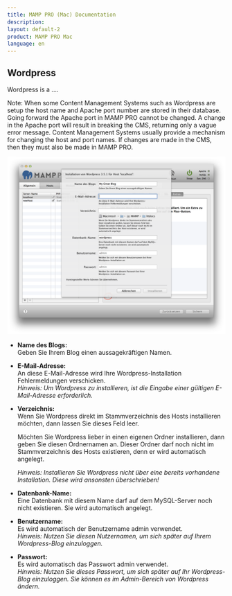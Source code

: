 ```yaml
---
title: MAMP PRO (Mac) Documentation
description: 
layout: default-2
product: MAMP PRO Mac
language: en
---
```


## Wordpress

Wordpress is a ....


<div class="alert" role="alert">
Note: When some Content Management Systems such as Wordpress are setup the host name and Apache port number are stored in their database. Going forward the Apache port in MAMP PRO cannot be changed. A change in the Apache port will result in breaking the CMS, returning only a vague error message. Content Management Systems usually provide a mechanism for changing the host and port names. If changes are made in the CMS, then they must also be made in MAMP PRO.
</div>


![MAMP](WordPress.png)

*  **Name des Blogs:**  
   Geben Sie Ihrem Blog einen aussagekräftigen Namen.

*  **E-Mail-Adresse:**  
   An diese E-Mail-Adresse wird Ihre Wordpress-Installation Fehlermeldungen verschicken.  
   *Hinweis: Um Wordpress zu installieren, ist die Eingabe einer gültigen E-Mail-Adresse erforderlich.*

*  **Verzeichnis:**  
   Wenn Sie Wordpress direkt im Stammverzeichnis des Hosts installieren möchten, dann lassen Sie dieses Feld leer.

   Möchten Sie Wordpress lieber in einen eigenen Ordner installieren, dann geben Sie diesen Ordnernamen an. Dieser Ordner       darf noch nicht im Stammverzeichnis des Hosts existieren, denn er wird automatisch angelegt.
   
   *Hinweis: Installieren Sie Wordpress nicht über eine bereits vorhandene Installation. Diese wird ansonsten überschrieben!*  
*  **Datenbank-Name:**  
   Eine Datenbank mit diesem Name darf auf dem MySQL-Server noch nicht existieren. Sie wird automatisch angelegt.
 
*  **Benutzername:**  
   Es wird automatisch der Benutzername admin verwendet.  
   *Hinweis: Nutzen Sie diesen Nutzernamen, um sich später auf Ihrem Wordpress-Blog einzuloggen.*  

*  **Passwort:**  
   Es wird automatisch das Passwort admin verwendet.  
   *Hinweis: Nutzen Sie dieses Passwort, um sich später auf Ihr Wordpress-Blog einzuloggen. Sie können es im Admin-Bereich      von Wordpress ändern.*



